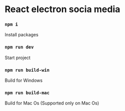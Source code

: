 # React electron socia media

### `npm i`

Install packages

### `npm run dev`

Start project

### `npm run build-win`

Build for Windows

### `npm run build-mac`

Build for Mac Os (Supported only on Mac Os)